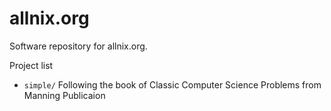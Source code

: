 # allnix.org
Software repository for allnix.org.

Project list

* `simple/` Following the book of Classic Computer Science Problems from Manning Publicaion